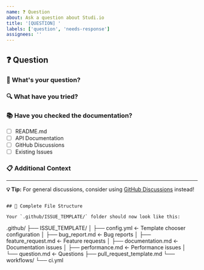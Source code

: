 ```yaml
---
name: ❓ Question
about: Ask a question about Studi.io
title: '[QUESTION] '
labels: ['question', 'needs-response']
assignees: ''
---
```


## ❓ Question

### 🤔 What's your question?
<!-- Ask your question clearly and concisely -->

### 🔍 What have you tried?
<!-- Describe what you've already attempted -->

### 📚 Have you checked the documentation?
- [ ] README.md
- [ ] API Documentation
- [ ] GitHub Discussions
- [ ] Existing Issues

### 📋 Additional Context
<!-- Add any other context, code snippets, or screenshots -->

---

**💡 Tip:** For general discussions, consider using [GitHub Discussions](https://github.com/yamiSukehiro2907/studi.io/discussions) instead!
```

## 🎨 Complete File Structure

Your `.github/ISSUE_TEMPLATE/` folder should now look like this:
```
.github/
├── ISSUE_TEMPLATE/
│   ├── config.yml              ← Template chooser configuration
│   ├── bug_report.md           ← Bug reports
│   ├── feature_request.md      ← Feature requests
│   ├── documentation.md        ← Documentation issues
│   ├── performance.md          ← Performance issues
│   └── question.md             ← Questions
├── pull_request_template.md
└── workflows/
    └── ci.yml

